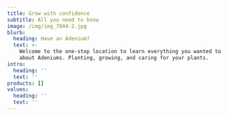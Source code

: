 ```yaml
---
title: Grow with confidence
subtitle: All you need to know
image: /img/img_7044-2.jpg
blurb:
  heading: Have an Adenium?
  text: >-
    Welcome to the one-stop location to learn everything you wanted to know
    about Adeniums. Planting, growing, and caring for your plants.
intro:
  heading: ''
  text: ''
products: []
values:
  heading: ''
  text: ''
---
```


